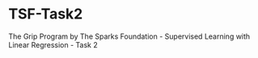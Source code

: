# TSF-Task2
The Grip Program by The Sparks Foundation - Supervised Learning with Linear Regression - Task 2  
